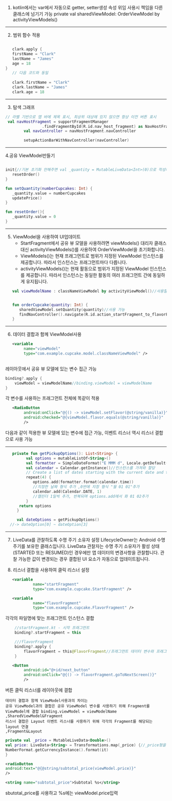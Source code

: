 1. kotlin에서는 var에서 자동으로 getter, setter생성 속성 위임 사용시 책임을 다른 클래스에 넘기기 가능
   private val sharedViewModel: OrderViewModel by activityViewModels()
---
2. 범위 함수 적용
```kotlin

   clark.apply {
   firstName = "Clark"
   lastName = "James"
   age = 18
}
   // 다음 코드와 동일
   
   clark.firstName = "Clark"
   clark.lastName = "James"
   clark.age = 18
```
---
3. 탐색 그래프 
```kotlin
// 라벨 기반으로 앱 바에 제목 표시, 최상위 대상에 있지 않으면 항상 이전 버튼 표시
 val navHostFragment = supportFragmentManager
                .findFragmentById(R.id.nav_host_fragment) as NavHostFragment
        val navController = navHostFragment.navController

        setupActionBarWithNavController(navController)
```
---
4.공유 ViewModel만들기
```kotlin

init{//기본 초기화 안해주면 val _quantity = MutableLiveData<Int>(0)으로 작성해야함
   resetOrder()
}

fun setQuantity(numberCupcakes: Int) {
   _quantity.value = numberCupcakes
   updatePrice()
}

fun resetOrder(){
   _quantity.value = 0
}
```
---
5. ViewModel을 사용하여 UI업데이트
   * StartFragment에서 공유 뷰 모델을 사용하려면 viewModels() 대리자 클래스 대신 activityViewModels()를 사용하여 OrderViewModel을 초기화합니다.
   * ViewModels()는 현재 프래그먼트로 범위가 지정된 ViewModel 인스턴스를 제공합니다. 따라서 인스턴스는 프래그먼트마다 다릅니다.
   * activityViewModels()는 현재 활동으로 범위가 지정된 ViewModel 인스턴스를 제공합니다. 따라서 인스턴스는 동일한 활동의 여러 프래그먼트 간에 동일하게 유지됩니다.
```kotlin
   val viewModelName : classNameViewModel by activityViewModel()//사용할 공유 모델 변수 이름, 제작한 공유 ViewModel이름


   fun orderCupcake(quantity: Int) {
      sharedViewModel.setQuantity(quantity)//사용 가능
      findNavController().navigate(R.id.action_startFragment_to_flavorFragment)
   }
```
---
6. 데이터 결합과 함께 ViewModel사용
```xml
   <variable
        name="viewModel"
        type="com.example.cupcake.model.classNameViewModel" />
    
```
레이아웃에서 공유 뷰 모델에 있는 변수 접근 가능

```kotlin
binding?.apply {
    viewModel = viewModelName//binding.viewModel = viewModelName
}
```
각 변수를 사용하는 프래그먼트 전체에 똑같이 적용

```xml
   <RadioButton
        android:onClick="@{() -> viewModel.setFlavor(@string/vanilla)}"
        android:checked="@{viewModel.flavor.equals(@string/vanilla)}"
        />
```
다음과 같이 적용한 뷰 모델에 있는 변수에 접근 가능, 이벤트 리스너 역시 리스너 결합으로 사용 가능

---


```kotlin
   private fun getPickupOptions(): List<String> {
         val options = mutableListOf<String>()
         val formatter = SimpleDateFormat("E MMM d", Locale.getDefault())//날짜 형식을 ("요일 달 일"로 설정)
         val calendar = Calendar.getInstance()//인스턴스를 가져와 할당
         // Create a list of dates starting with the current date and the following 3 dates
         repeat(4) {
            options.add(formatter.format(calendar.time))
            //지정한 날짜 형식 추가 ,0번에 지정 형식 "월 01 01"추가
            calendar.add(Calendar.DATE, 1)
            //캘린더 1일씩 추가, 반복되며 options.add에서 화 01 02추가
         }
      return options
     }

     val dateOptions = getPickupOptions()
  //-> dateOption[0] ~ dateOption[3]
```
---
7. LiveData를 관찰하도록 수명 주기 소유자 설정
   LifecycleOwner는 Android 수명 주기를 보유한 클래스입니다.
   LiveData 관찰자는 수명 주기 소유자가 활성 상태(STARTED 또는 RESUMED)인 경우에만 앱 데이터의 변경사항을 관찰합니다.
   관찰 가능한 값이 변경되는 경우 결합된 UI 요소가 자동으로 업데이트됩니다.

8. 리스너 결합을 사용하여 클릭 리스너 설정
```xml
   <variable
            name="startFragment"
            type="com.example.cupcake.StartFragment" />

   <variable
            name="flavorFragment"
            type="com.example.cupcake.FlavorFragment" />

```
각각의 파일명에 맞는 프래그먼트 인스턴스 결합

```kotlin
    //startFragment.kt - 시작 프래그먼트
    binding?.startFragment = this

    ///flavorFragment
    binding?.apply {
        flavorFragment = this@FlavorFragment//프래그먼트 데이터 변수와 프래그먼트 인스턴스 결합 @FlavorFragment는 프래그먼트 인스턴스가 아닌 결합 인스턴스 참조시
    }
```

```xml
   <Button
        android:id="@+id/next_button"
        android:onClick="@{() -> flavorFragment.goToNextScreen()}"
        />
```
버튼 클릭 리스너를 레이아웃에 결합

```
데이터 결합과 함께 ViewModel사용과의 차이는 
공유 ViewModel과의 결합은 공유 ViewModel 변수를 사용하기 위해 Fragment를 ViewModel에 결합 binding.viewModel = viewModelName
,SharedViewModel&Fragment
리스너 결합은 Layout 이벤트 리스너를 사용하기 위해 각각의 Fragment를 해당되는 layout 연결
,Fragment&Layout
```


```kotlin
private val _price = MutableLiveData<Double>()
val price: LiveData<String> = Transformations.map(_price) {//_price형을 NumberFormat.getCurrencyInstance()형태로 변경후 다시 it(여기서는 Double)로 다시 변경
NumberFormat.getCurrencyInstance().format(it)
}
```
```xml
<radioButton
android:text="@{@string/subtotal_price(viewModel.price)}"
/>

<string name="subtotal_price">Subtotal %s</string>
```
sbutotal_price를 사용하고 %s에는 viewModel.price입력